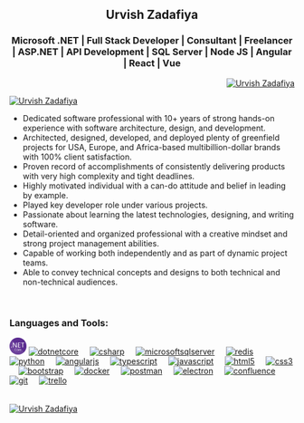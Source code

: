 <h2 align="center">Urvish Zadafiya</h2>
<h3 align="center">Microsoft .NET | Full Stack Developer | Consultant | Freelancer | ASP.NET |  API Development | SQL Server | Node JS | Angular | React | Vue </h3>

<p align="right"><a href="https://github.com/UrvishZadafiya"><img src="https://komarev.com/ghpvc/?username=UrvishZadafiya&label=Profile%20views&color=0e75b6&style=flat" alt="Urvish Zadafiya" /></a></p>

<p align="left"> <a href="https://github.com/UrvishZadafiya"><img src="https://github-profile-trophy.vercel.app/?username=UrvishZadafiya" alt="Urvish Zadafiya" /></a> </p>

<p>
  <ul>
    <li>Dedicated software professional with 10+ years of strong hands-on experience with software architecture, design, and development.</li>
    <li>Architected, designed, developed, and deployed plenty of greenfield projects for USA, Europe, and Africa-based multibillion-dollar brands with 100% client satisfaction.</li>
    <li>Proven record of accomplishments of consistently delivering products with very high complexity and tight deadlines.</li>
    <li>Highly motivated individual with a can-do attitude and belief in leading by example.</li>
    <li>Played key developer role under various projects.</li>
    <li>Passionate about learning the latest technologies, designing, and writing software.</li>
    <li>Detail-oriented and organized professional with a creative mindset and strong project management abilities.</li>
    <li>Capable of working both independently and as part of dynamic project teams.</li>
    <li>Able to convey technical concepts and designs to both technical and non-technical audiences.</li>
  </ul>
</p>

<br>
<h3 align="left">Languages and Tools:</h3>
<div align="left">
 <a href="https://github.com/UrvishZadafiya"><img src="https://raw.githubusercontent.com/UrvishZadafiya/UrvishZadafiya/refs/heads/main/DotNetCore.png" height="30" alt="microsoftsqlserver"/></a>
  <a href="https://github.com/UrvishZadafiya"><img src="https://cdn.jsdelivr.net/gh/devicons/devicon/icons/dotnetcore/dotnetcore-original.svg" height="30" alt="dotnetcore"  /></a>
  <a href="https://github.com/UrvishZadafiya"><img width="12" /></a>
  <a href="https://github.com/UrvishZadafiya"><img src="https://cdn.jsdelivr.net/gh/devicons/devicon/icons/csharp/csharp-original.svg" height="30" alt="csharp"  /></a>
  <a href="https://github.com/UrvishZadafiya"><img width="12" /></a>
  <a href="https://github.com/UrvishZadafiya"><img src="https://raw.githubusercontent.com/UrvishZadafiya/UrvishZadafiya/refs/heads/main/Azure_Sql_Server.webp" height="30" alt="microsoftsqlserver"  /></a>
  <a href="https://github.com/UrvishZadafiya"><img width="12" /></a>
  <a href="https://github.com/UrvishZadafiya"><img src="https://skillicons.dev/icons?i=redis" height="30" alt="redis"  /></a>
  <a href="https://github.com/UrvishZadafiya"><img width="12" /></a>
  <a href="https://github.com/UrvishZadafiya"><img src="https://cdn.jsdelivr.net/gh/devicons/devicon/icons/python/python-original.svg" height="30" alt="python"  /></a>
  <a href="https://github.com/UrvishZadafiya"><img width="12" /></a>
  <a href="https://github.com/UrvishZadafiya"><img src="https://cdn.simpleicons.org/angular/DD0031" height="30" alt="angularjs"  /></a>
  <a href="https://github.com/UrvishZadafiya"><img width="12" /></a>
  <a href="https://github.com/UrvishZadafiya"><img src="https://cdn.jsdelivr.net/gh/devicons/devicon/icons/typescript/typescript-original.svg" height="30" alt="typescript"  /></a>
  <a href="https://github.com/UrvishZadafiya"><img width="12" /></a>
  <a href="https://github.com/UrvishZadafiya"><img src="https://cdn.jsdelivr.net/gh/devicons/devicon/icons/javascript/javascript-original.svg" height="30" alt="javascript"  /></a>
  <a href="https://github.com/UrvishZadafiya"><img width="12" /></a>
  <a href="https://github.com/UrvishZadafiya"><img src="https://cdn.jsdelivr.net/gh/devicons/devicon/icons/html5/html5-original.svg" height="30" alt="html5"  /></a>
  <a href="https://github.com/UrvishZadafiya"><img width="12" /></a>
  <a href="https://github.com/UrvishZadafiya"><img src="https://cdn.jsdelivr.net/gh/devicons/devicon/icons/css3/css3-original.svg" height="30" alt="css3"  /></a>
  <a href="https://github.com/UrvishZadafiya"><img width="12" /></a>
  <a href="https://github.com/UrvishZadafiya"><img src="https://cdn.simpleicons.org/bootstrap/7952B3" height="30" alt="bootstrap"  /></a>
  <a href="https://github.com/UrvishZadafiya"><img width="12" /></a>
  <a href="https://github.com/UrvishZadafiya"><img src="https://cdn.simpleicons.org/docker/2496ED" height="30" alt="docker"  /></a>
  <a href="https://github.com/UrvishZadafiya"><img width="12" /></a>
  <a href="https://github.com/UrvishZadafiya"><img src="https://cdn.simpleicons.org/postman/FF6C37" height="30" alt="postman"  /></a>
  <a href="https://github.com/UrvishZadafiya"><img width="12" /></a>
  <a href="https://github.com/UrvishZadafiya"><img src="https://skillicons.dev/icons?i=electron" height="30" alt="electron"  /></a>
  <a href="https://github.com/UrvishZadafiya"><img width="12" /></a>
  <a href="https://github.com/UrvishZadafiya"><img src="https://cdn.simpleicons.org/confluence/172B4D" height="30" alt="confluence"  /></a>
  <a href="https://github.com/UrvishZadafiya"><img width="12" /></a>
  <a href="https://github.com/UrvishZadafiya"><img src="https://cdn.simpleicons.org/git/F05032" height="30" alt="git"  /></a>
  <a href="https://github.com/UrvishZadafiya"><img width="12" /></a>
  <a href="https://github.com/UrvishZadafiya"><img src="https://cdn.simpleicons.org/trello/0052CC" height="30" alt="trello"  /></a>
</div>

<br>

<div>
<p><a href="https://github.com/UrvishZadafiya"><img align="center" src="https://github-readme-streak-stats.herokuapp.com/?user=UrvishZadafiya&" alt="Urvish Zadafiya" /></a></p>
</div>
